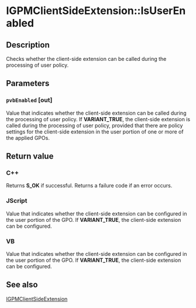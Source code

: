 # IGPMClientSideExtension::IsUserEnabled

## Description

Checks whether the client-side extension can be called during the processing of user policy.

## Parameters

### `pvbEnabled` [out]

Value that indicates whether the client-side extension can be called during the processing of user policy. If **VARIANT_TRUE**, the client-side extension is called during the processing of user policy, provided that there are policy settings for the client-side extension in the user portion of one or more of the applied GPOs.

## Return value

### C++

Returns **S_OK** if successful. Returns a failure code if an error occurs.

### JScript

Value that indicates whether the client-side extension can be configured in the user portion of the GPO. If **VARIANT_TRUE**, the client-side extension can be configured.

### VB

Value that indicates whether the client-side extension can be configured in the user portion of the GPO. If **VARIANT_TRUE**, the client-side extension can be configured.

## See also

[IGPMClientSideExtension](https://learn.microsoft.com/previous-versions/windows/desktop/api/gpmgmt/nn-gpmgmt-igpmclientsideextension)